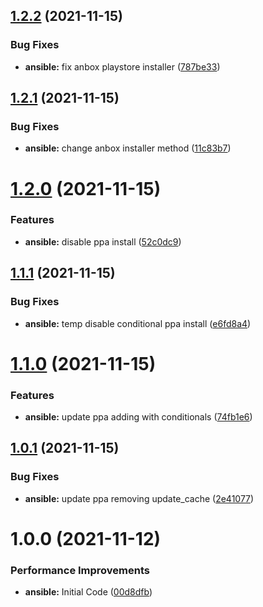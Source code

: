 ## [1.2.2](https://github.com/hackwish/ansible-anbox/compare/v1.2.1...v1.2.2) (2021-11-15)


### Bug Fixes

* **ansible:** fix anbox playstore installer ([787be33](https://github.com/hackwish/ansible-anbox/commit/787be33d16f9d6c2cf2810e41a4de510bfd43085))

## [1.2.1](https://github.com/hackwish/ansible-anbox/compare/v1.2.0...v1.2.1) (2021-11-15)


### Bug Fixes

* **ansible:** change anbox installer method ([11c83b7](https://github.com/hackwish/ansible-anbox/commit/11c83b74c5475138edb52a5f28736fa6045d2d96))

# [1.2.0](https://github.com/hackwish/ansible-anbox/compare/v1.1.1...v1.2.0) (2021-11-15)


### Features

* **ansible:** disable ppa install ([52c0dc9](https://github.com/hackwish/ansible-anbox/commit/52c0dc96dccc84850d3dfa884eaef3dfe96e909a))

## [1.1.1](https://github.com/hackwish/ansible-anbox/compare/v1.1.0...v1.1.1) (2021-11-15)


### Bug Fixes

* **ansible:** temp disable conditional ppa install ([e6fd8a4](https://github.com/hackwish/ansible-anbox/commit/e6fd8a414833f6e78b8bdab5d5c4cbb393ee4a8c))

# [1.1.0](https://github.com/hackwish/ansible-anbox/compare/v1.0.1...v1.1.0) (2021-11-15)


### Features

* **ansible:** update ppa adding with conditionals ([74fb1e6](https://github.com/hackwish/ansible-anbox/commit/74fb1e67990f9ed5f1d000b3641db520b2fdfea6))

## [1.0.1](https://github.com/hackwish/ansible-anbox/compare/v1.0.0...v1.0.1) (2021-11-15)


### Bug Fixes

* **ansible:** update ppa removing update_cache ([2e41077](https://github.com/hackwish/ansible-anbox/commit/2e4107715a35970bbd0e7005fcd10e5d4974f66d))

# 1.0.0 (2021-11-12)


### Performance Improvements

* **ansible:** Initial Code ([00d8dfb](https://github.com/hackwish/ansible-anbox/commit/00d8dfb34f48a3b7349bf5f93455be1cc7b00ec3))

